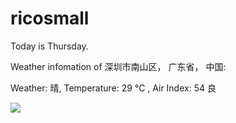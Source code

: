 # ricosmall

Today is Thursday.

Weather infomation of 深圳市南山区， 广东省， 中国: 

Weather: 晴, Temperature: 29 ℃ , Air Index: 54 良

<img src="https://github-readme-stats.vercel.app/api?username=ricosmall&show_icons=true" />
